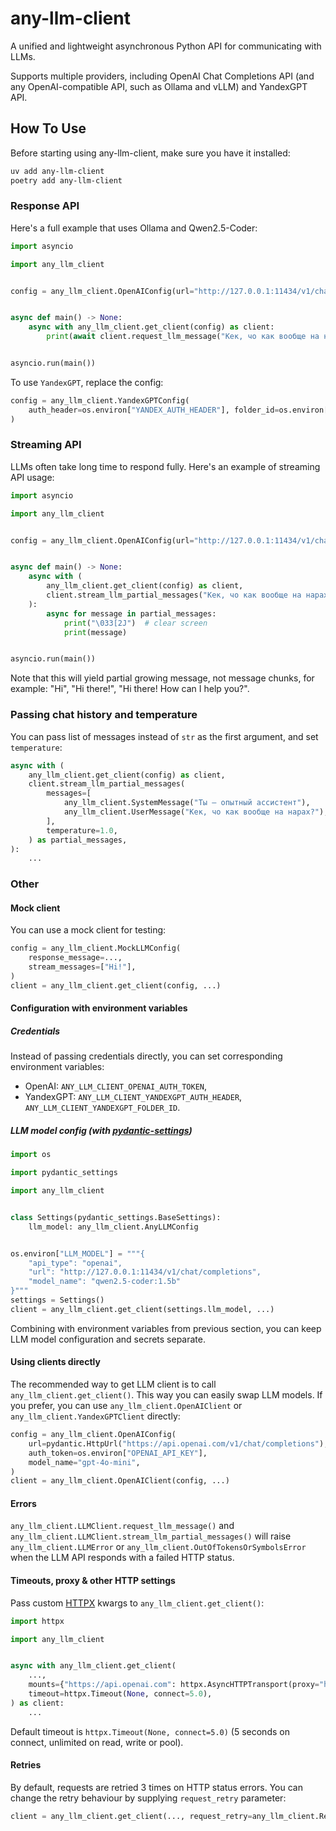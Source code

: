 # any-llm-client

A unified and lightweight asynchronous Python API for communicating with LLMs.

Supports multiple providers, including OpenAI Chat Completions API (and any OpenAI-compatible API, such as Ollama and vLLM) and YandexGPT API.

## How To Use

Before starting using any-llm-client, make sure you have it installed:

```sh
uv add any-llm-client
poetry add any-llm-client
```

### Response API

Here's a full example that uses Ollama and Qwen2.5-Coder:

```python
import asyncio

import any_llm_client


config = any_llm_client.OpenAIConfig(url="http://127.0.0.1:11434/v1/chat/completions", model_name="qwen2.5-coder:1.5b")


async def main() -> None:
    async with any_llm_client.get_client(config) as client:
        print(await client.request_llm_message("Кек, чо как вообще на нарах?"))


asyncio.run(main())
```

To use `YandexGPT`, replace the config:

```python
config = any_llm_client.YandexGPTConfig(
    auth_header=os.environ["YANDEX_AUTH_HEADER"], folder_id=os.environ["YANDEX_FOLDER_ID"], model_name="yandexgpt"
)
```

### Streaming API

LLMs often take long time to respond fully. Here's an example of streaming API usage:

```python
import asyncio

import any_llm_client


config = any_llm_client.OpenAIConfig(url="http://127.0.0.1:11434/v1/chat/completions", model_name="qwen2.5-coder:1.5b")


async def main() -> None:
    async with (
        any_llm_client.get_client(config) as client,
        client.stream_llm_partial_messages("Кек, чо как вообще на нарах?") as partial_messages,
    ):
        async for message in partial_messages:
            print("\033[2J")  # clear screen
            print(message)


asyncio.run(main())
```

Note that this will yield partial growing message, not message chunks, for example: "Hi", "Hi there!", "Hi there! How can I help you?".

### Passing chat history and temperature

You can pass list of messages instead of `str` as the first argument, and set `temperature`:

```python
async with (
    any_llm_client.get_client(config) as client,
    client.stream_llm_partial_messages(
        messages=[
            any_llm_client.SystemMessage("Ты — опытный ассистент"),
            any_llm_client.UserMessage("Кек, чо как вообще на нарах?"),
        ],
        temperature=1.0,
    ) as partial_messages,
):
    ...
```

### Other

#### Mock client

You can use a mock client for testing:

```python
config = any_llm_client.MockLLMConfig(
    response_message=...,
    stream_messages=["Hi!"],
)
client = any_llm_client.get_client(config, ...)
```

#### Configuration with environment variables

##### Credentials

Instead of passing credentials directly, you can set corresponding environment variables:

- OpenAI: `ANY_LLM_CLIENT_OPENAI_AUTH_TOKEN`,
- YandexGPT: `ANY_LLM_CLIENT_YANDEXGPT_AUTH_HEADER`, `ANY_LLM_CLIENT_YANDEXGPT_FOLDER_ID`.

##### LLM model config (with [pydantic-settings](https://docs.pydantic.dev/latest/concepts/pydantic_settings/))

```python
import os

import pydantic_settings

import any_llm_client


class Settings(pydantic_settings.BaseSettings):
    llm_model: any_llm_client.AnyLLMConfig


os.environ["LLM_MODEL"] = """{
    "api_type": "openai",
    "url": "http://127.0.0.1:11434/v1/chat/completions",
    "model_name": "qwen2.5-coder:1.5b"
}"""
settings = Settings()
client = any_llm_client.get_client(settings.llm_model, ...)
```

Combining with environment variables from previous section, you can keep LLM model configuration and secrets separate.

#### Using clients directly

The recommended way to get LLM client is to call `any_llm_client.get_client()`. This way you can easily swap LLM models. If you prefer, you can use `any_llm_client.OpenAIClient` or `any_llm_client.YandexGPTClient` directly:

```python
config = any_llm_client.OpenAIConfig(
    url=pydantic.HttpUrl("https://api.openai.com/v1/chat/completions"),
    auth_token=os.environ["OPENAI_API_KEY"],
    model_name="gpt-4o-mini",
)
client = any_llm_client.OpenAIClient(config, ...)
```

#### Errors

`any_llm_client.LLMClient.request_llm_message()` and `any_llm_client.LLMClient.stream_llm_partial_messages()` will raise `any_llm_client.LLMError` or `any_llm_client.OutOfTokensOrSymbolsError` when the LLM API responds with a failed HTTP status.

#### Timeouts, proxy & other HTTP settings


Pass custom [HTTPX](https://www.python-httpx.org) kwargs to `any_llm_client.get_client()`:

```python
import httpx

import any_llm_client


async with any_llm_client.get_client(
    ...,
    mounts={"https://api.openai.com": httpx.AsyncHTTPTransport(proxy="http://localhost:8030")},
    timeout=httpx.Timeout(None, connect=5.0),
) as client:
    ...
```

Default timeout is `httpx.Timeout(None, connect=5.0)` (5 seconds on connect, unlimited on read, write or pool).

#### Retries

By default, requests are retried 3 times on HTTP status errors. You can change the retry behaviour by supplying `request_retry` parameter:

```python
client = any_llm_client.get_client(..., request_retry=any_llm_client.RequestRetryConfig(attempts=5, ...))
```
